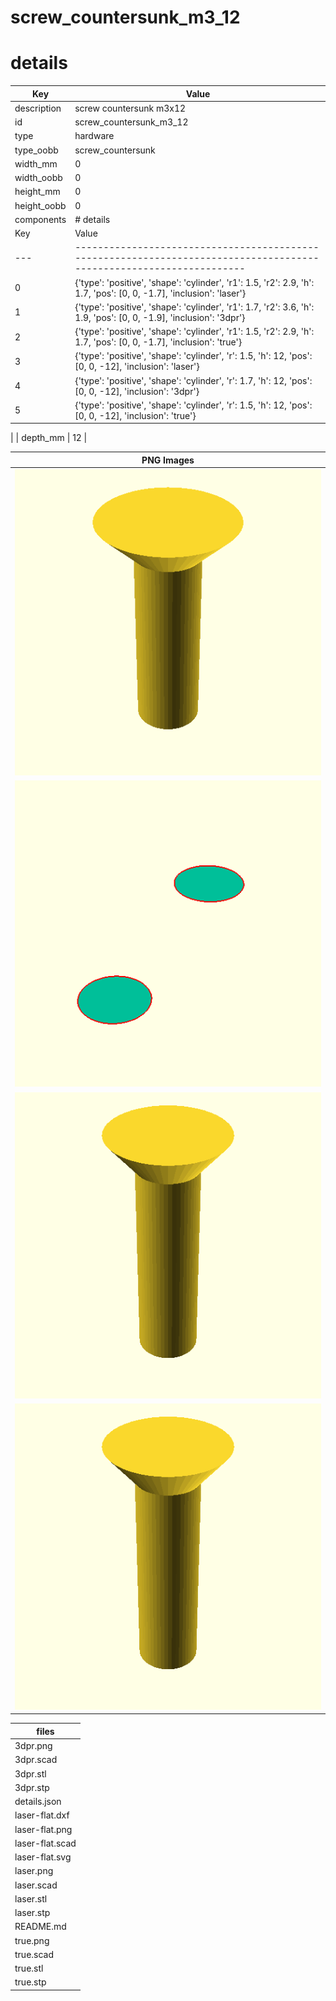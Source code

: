 # screw_countersunk_m3_12
# details
| Key         | Value                                                                                                                                                                                                                                                                                                                                                                                                                                                                                                                                                                                                                                                                                  |
| ----------- | -------------------------------------------------------------------------------------------------------------------------------------------------------------------------------------------------------------------------------------------------------------------------------------------------------------------------------------------------------------------------------------------------------------------------------------------------------------------------------------------------------------------------------------------------------------------------------------------------------------------------------------------------------------------------------------- |
| description | screw countersunk m3x12                                                                                                                                                                                                                                                                                                                                                                                                                                                                                                                                                                                                                                                                |
| id          | screw_countersunk_m3_12                                                                                                                                                                                                                                                                                                                                                                                                                                                                                                                                                                                                                                                                |
| type        | hardware                                                                                                                                                                                                                                                                                                                                                                                                                                                                                                                                                                                                                                                                               |
| type_oobb   | screw_countersunk                                                                                                                                                                                                                                                                                                                                                                                                                                                                                                                                                                                                                                                                      |
| width_mm    | 0                                                                                                                                                                                                                                                                                                                                                                                                                                                                                                                                                                                                                                                                                      |
| width_oobb  | 0                                                                                                                                                                                                                                                                                                                                                                                                                                                                                                                                                                                                                                                                                      |
| height_mm   | 0                                                                                                                                                                                                                                                                                                                                                                                                                                                                                                                                                                                                                                                                                      |
| height_oobb | 0                                                                                                                                                                                                                                                                                                                                                                                                                                                                                                                                                                                                                                                                                      |
| components  | # details
| Key | Value                                                                                                                |
| --- | -------------------------------------------------------------------------------------------------------------------- |
| 0   | {'type': 'positive', 'shape': 'cylinder', 'r1': 1.5, 'r2': 2.9, 'h': 1.7, 'pos': [0, 0, -1.7], 'inclusion': 'laser'} |
| 1   | {'type': 'positive', 'shape': 'cylinder', 'r1': 1.7, 'r2': 3.6, 'h': 1.9, 'pos': [0, 0, -1.9], 'inclusion': '3dpr'}  |
| 2   | {'type': 'positive', 'shape': 'cylinder', 'r1': 1.5, 'r2': 2.9, 'h': 1.7, 'pos': [0, 0, -1.7], 'inclusion': 'true'}  |
| 3   | {'type': 'positive', 'shape': 'cylinder', 'r': 1.5, 'h': 12, 'pos': [0, 0, -12], 'inclusion': 'laser'}               |
| 4   | {'type': 'positive', 'shape': 'cylinder', 'r': 1.7, 'h': 12, 'pos': [0, 0, -12], 'inclusion': '3dpr'}                |
| 5   | {'type': 'positive', 'shape': 'cylinder', 'r': 1.5, 'h': 12, 'pos': [0, 0, -12], 'inclusion': 'true'}                |
 |
| depth_mm    | 12                                                                                                                                                                                                                                                                                                                                                                                                                                                                                                                                                                                                                                                                                     |

| PNG Images |
| --- |
| ![3dpr.png](3dpr.png) |
| ![laser-flat.png](laser-flat.png) |
| ![laser.png](laser.png) |
| ![true.png](true.png) |


| files |
| --- |
| 3dpr.png |
| 3dpr.scad |
| 3dpr.stl |
| 3dpr.stp |
| details.json |
| laser-flat.dxf |
| laser-flat.png |
| laser-flat.scad |
| laser-flat.svg |
| laser.png |
| laser.scad |
| laser.stl |
| laser.stp |
| README.md |
| true.png |
| true.scad |
| true.stl |
| true.stp |
